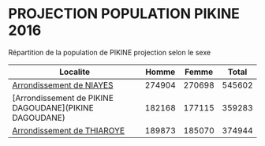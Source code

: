 # PROJECTION POPULATION PIKINE 2016
	
Répartition de la population de PIKINE projection selon le sexe
	
| Localite  | Homme | Femme | Total |
| --------- |:-----:|:-----:|:-----:|
| [Arrondissement de NIAYES](NIAYES) | 274904 | 270698 | 545602 |
| [Arrondissement de PIKINE DAGOUDANE](PIKINE DAGOUDANE) | 182168 | 177115 | 359283 |
| [Arrondissement de THIAROYE](THIAROYE) | 189873 | 185070 | 374944 |
